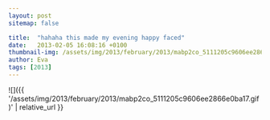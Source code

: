 ```yaml
---
layout: post
sitemap: false

title:  "hahaha this made my evening happy faced"
date:   2013-02-05 16:08:16 +0100
thumbnail-img: /assets/img/2013/february/2013/mabp2co_5111205c9606ee2866e0ba17.gif
author: Eva
tags: [2013]
---
```




![]({{ '/assets/img/2013/february/2013/mabp2co_5111205c9606ee2866e0ba17.gif)'  | relative_url }}

